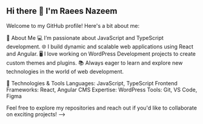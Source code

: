 ## Hi there 👋 I'm Raees Nazeem
Welcome to my GitHub profile! Here's a bit about me:

🚀 About Me
💻 I’m passionate about JavaScript and TypeScript development.
🌐 I build dynamic and scalable web applications using React and Angular.
🖥️ I love working on WordPress Development projects to create custom themes and plugins.
📚 Always eager to learn and explore new technologies in the world of web development.

🔧 Technologies & Tools
Languages: JavaScript, TypeScript
Frontend Frameworks: React, Angular
CMS Expertise: WordPress
Tools: Git, VS Code, Figma


Feel free to explore my repositories and reach out if you'd like to collaborate on exciting projects!
-->
